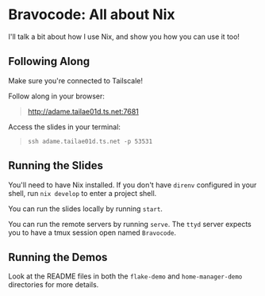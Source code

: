 # Bravocode: All about Nix

I'll talk a bit about how I use Nix, and show you how you can use it too!

## Following Along

Make sure you're connected to Tailscale!

Follow along in your browser:
> http://adame.tailae01d.ts.net:7681

Access the slides in your terminal:
> `ssh adame.tailae01d.ts.net -p 53531`

## Running the Slides

You'll need to have Nix installed. If you don't have `direnv` configured in your
shell, run `nix develop` to enter a project shell.

You can run the slides locally by running `start`.

You can run the remote servers by running `serve`. The `ttyd` server expects you
to have a tmux session open named `Bravocode`.

## Running the Demos

Look at the README files in both the `flake-demo` and `home-manager-demo`
directories for more details.
